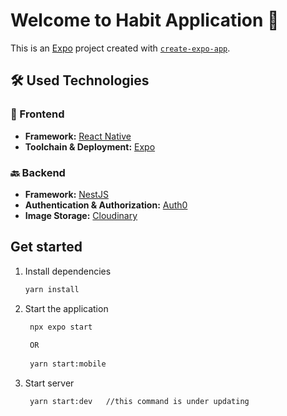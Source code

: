 # Welcome to Habit Application 👋

This is an [Expo](https://expo.dev) project created with [`create-expo-app`](https://www.npmjs.com/package/create-expo-app).


## 🛠️ Used Technologies

### 📱 Frontend
- **Framework:** [React Native](https://reactnative.dev/)
- **Toolchain & Deployment:** [Expo](https://expo.dev/)

### 🔙 Backend
- **Framework:** [NestJS](https://nestjs.com/)
- **Authentication & Authorization:** [Auth0](https://auth0.com/)
- **Image Storage:** [Cloudinary](https://cloudinary.com/)


## Get started

1. Install dependencies

   ```bash
   yarn install
   ```

2. Start the application

   ```bash
    npx expo start
    
    OR
    
    yarn start:mobile
   ```

3. Start server

   ```bash
    yarn start:dev   //this command is under updating
   ```

